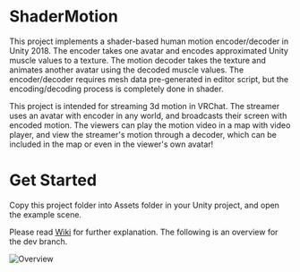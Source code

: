 # ShaderMotion

This project implements a shader-based human motion encoder/decoder in Unity 2018. The encoder takes one avatar and encodes approximated Unity muscle values to a texture. The motion decoder takes the texture and animates another avatar using the decoded muscle values. The encoder/decoder requires mesh data pre-generated in editor script, but the encoding/decoding process is completely done in shader.

This project is intended for streaming 3d motion in VRChat. The streamer uses an avatar with encoder in any world, and broadcasts their screen with encoded motion. The viewers can play the motion video in a map with video player, and view the streamer's motion through a decoder, which can be included in the map or even in the viewer's own avatar!

# Get Started

Copy this project folder into Assets folder in your Unity project, and open the example scene.

Please read [Wiki](../../wikis/home) for further explanation. The following is an overview for the dev branch.

![Overview](../../wikis/uploads/5991285fe23b59df8140d30a19683614/GameView.png)
